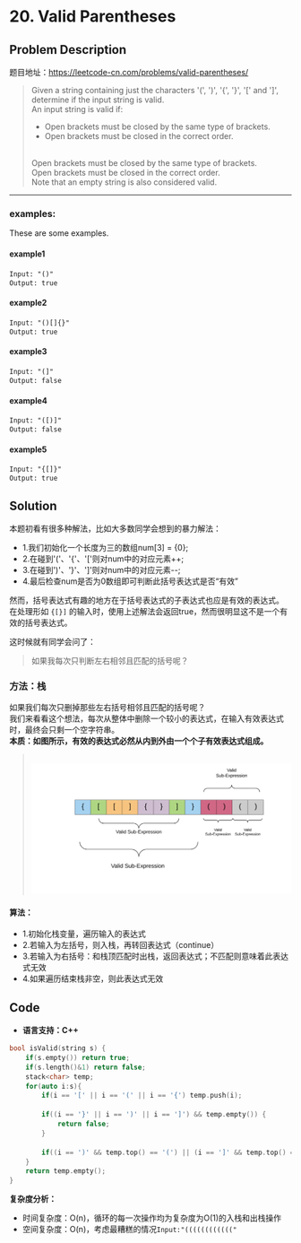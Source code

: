 # 20. Valid Parentheses
## Problem Description
题目地址：https://leetcode-cn.com/problems/valid-parentheses/

>Given a string containing just the characters '(', ')', '{', '}', '[' and ']', determine if the input string is valid.
><br/> An input string is valid if:
>- Open brackets must be closed by the same type of brackets.
>- Open brackets must be closed in the correct order. <br/>
>
><br/> Open brackets must be closed by the same type of brackets.
><br/> Open brackets must be closed in the correct order.
><br/> Note that an empty string is also considered valid.

---

### examples:
These are some examples.
#### example1
```
Input: "()"
Output: true
```
#### example2
```
Input: "()[]{}"
Output: true
```
#### example3
```
Input: "(]"
Output: false
```
#### example4
```
Input: "([)]"
Output: false
```
#### example5
```
Input: "{[]}"
Output: true
```



## Solution
本题初看有很多种解法，比如大多数同学会想到的暴力解法：
- 1.我们初始化一个长度为三的数组num[3] = {0};
- 2.在碰到'('、'{'、'['则对num中的对应元素++;
- 3.在碰到')'、'}'、']'则对num中的对应元素--;
- 4.最后检查num是否为0数组即可判断此括号表达式是否“有效”

然而，括号表达式有趣的地方在于括号表达式的子表达式也应是有效的表达式。
<br/> 在处理形如
`{[}]`
的输入时，使用上述解法会返回true，然而很明显这不是一个有效的括号表达式。

这时候就有同学会问了：
>如果我每次只判断左右相邻且匹配的括号呢？

### 方法：栈
如果我们每次只删掉那些左右括号相邻且匹配的括号呢？
<br/>我们来看看这个想法，每次从整体中删除一个较小的表达式，在输入有效表达式时，最终会只剩一个空字符串。
<br/>**本质：如图所示，有效的表达式必然从内到外由一个个子有效表达式组成。**
><br/>![avatar](./images/20-Valid-Parentheses-Recursive-Property.png)
#### 算法：
- 1.初始化栈变量，遍历输入的表达式
- 2.若输入为左括号，则入栈，再转回表达式（continue）
- 3.若输入为右括号：和栈顶匹配时出栈，返回表达式；不匹配则意味着此表达式无效
- 4.如果遍历结束栈非空，则此表达式无效

## Code
- **语言支持：C++**
```C++
bool isValid(string s) {
    if(s.empty()) return true;
    if(s.length()&1) return false;
    stack<char> temp;
    for(auto i:s){
        if(i == '[' || i == '(' || i == '{') temp.push(i);

        if((i == '}' || i == ')' || i == ']') && temp.empty()) {
            return false;
        }

        if((i == ')' && temp.top() == '(') || (i == ']' && temp.top() == '[') || (i == '}' && temp.top() == '{')) temp.pop();
    }
    return temp.empty();
}
```
**复杂度分析：**
- 时间复杂度：O(n)，循环的每一次操作均为复杂度为O(1)的入栈和出栈操作
- 空间复杂度：O(n)，考虑最糟糕的情况`Input:"(((((((((((("`

